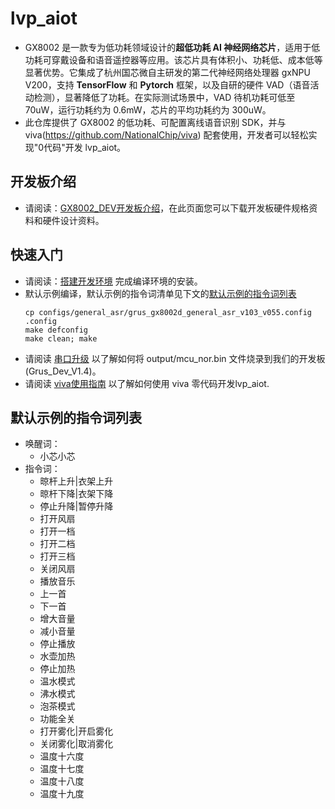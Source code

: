 # lvp_aiot
* GX8002 是一款专为低功耗领域设计的**超低功耗 AI 神经网络芯片**，适用于低功耗可穿戴设备和语音遥控器等应用。该芯片具有体积小、功耗低、成本低等显著优势。它集成了杭州国芯微自主研发的第二代神经网络处理器 gxNPU V200，支持 **TensorFlow** 和 **Pytorch** 框架，以及自研的硬件 VAD（语音活动检测），显著降低了功耗。在实际测试场景中，VAD 待机功耗可低至 70uW，运行功耗约为 0.6mW，芯片的平均功耗约为 300uW。
* 此仓库提供了 GX8002 的低功耗、可配置离线语音识别 SDK，并与viva(https://github.com/NationalChip/viva) 配套使用，开发者可以轻松实现"0代码"开发 lvp_aiot。

## 开发板介绍
* 请阅读：[GX8002_DEV开发板介绍](https://nationalchip.gitlab.io/ai_audio_docs/hardware/%E5%BC%80%E5%8F%91%E6%9D%BF%E7%A1%AC%E4%BB%B6%E5%8F%82%E8%80%83%E8%AE%BE%E8%AE%A1/GX8002/GX8002_DEV%E5%BC%80%E5%8F%91%E6%9D%BF/)，在此页面您可以下载开发板硬件规格资料和硬件设计资料。

## 快速入门
* 请阅读：[搭建开发环境](https://nationalchip.gitlab.io/ai_audio_docs/software/lvp/SDK%E5%BC%80%E5%8F%91%E6%8C%87%E5%8D%97/SDK%E5%BF%AB%E9%80%9F%E5%85%A5%E9%97%A8/%E6%90%AD%E5%BB%BA%E5%BC%80%E5%8F%91%E7%8E%AF%E5%A2%83/#1-sdk/) 完成编译环境的安装。
* 默认示例编译，默认示例的指令词清单见下文的[默认示例的指令词列表](#默认示例的指令词列表)
    ``` shell
    cp configs/general_asr/grus_gx8002d_general_asr_v103_v055.config .config
    make defconfig
    make clean; make
    ```
* 请阅读 [串口升级](https://nationalchip.gitlab.io/ai_audio_docs/software/lvp/SDK%E5%BC%80%E5%8F%91%E6%8C%87%E5%8D%97/SDK%E5%BF%AB%E9%80%9F%E5%85%A5%E9%97%A8/%E4%B8%B2%E5%8F%A3%E5%8D%87%E7%BA%A7/) 以了解如何将 output/mcu_nor.bin 文件烧录到我们的开发板 (Grus_Dev_V1.4)。
* 请阅读 [viva使用指南](https://github.com/NationalChip/viva/blob/main/README.md) 以了解如何使用 viva 零代码开发lvp_aiot.

## 默认示例的指令词列表
* 唤醒词：
    * 小芯小芯
* 指令词：
    * 晾杆上升|衣架上升
    * 晾杆下降|衣架下降
    * 停止升降|暂停升降
    * 打开风扇
    * 打开一档
    * 打开二档
    * 打开三档
    * 关闭风扇
    * 播放音乐
    * 上一首
    * 下一首
    * 增大音量
    * 减小音量
    * 停止播放
    * 水壶加热
    * 停止加热
    * 温水模式
    * 沸水模式
    * 泡茶模式
    * 功能全关
    * 打开雾化|开启雾化
    * 关闭雾化|取消雾化
    * 温度十六度
    * 温度十七度
    * 温度十八度
    * 温度十九度
